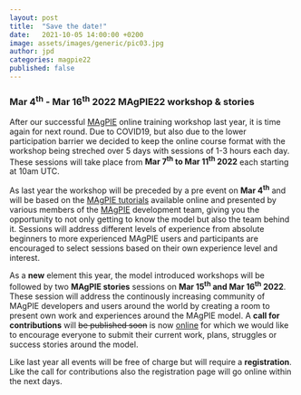 ```yaml
---
layout: post
title:  "Save the date!"
date:   2021-10-05 14:00:00 +0200
image: assets/images/generic/pic03.jpg
author: jpd
categories: magpie22
published: false
---
```


### **Mar 4<sup>th</sup> - Mar 16<sup>th</sup> 2022** MAgPIE22 workshop & stories

After our successful [MAgPIE] online training workshop last year, it is time again for next round. Due to COVID19, but also due to the lower participation barrier we decided to keep the online course format with the workshop being streched over 5 days with sessions of 1-3 hours each day. These sessions will take place from **Mar 7<sup>th</sup> to Mar 11<sup>th</sup> 2022** each starting at 10am UTC.

As last year the workshop will be preceded by a pre event on **Mar 4<sup>th</sup>** and will be based on the [MAgPIE tutorials] available online and presented by various members of the [MAgPIE] development team, giving you the opportunity to not only getting to know the model but also the team behind it. Sessions will address different levels of experience from absolute beginners to more experienced MAgPIE users and participants are encouraged to select sessions based on their own experience level and interest.

As a **new** element this year, the model introduced workshops will be followed by two **MAgPIE stories** sessions on **Mar 15<sup>th</sup> and Mar 16<sup>th</sup> 2022**. These session will address the continously increasing community of MAgPIE developers and users around the world by creating a room to present own work and experiences around the MAgPIE model. A **call for contributions** will ~~be published soon~~ is now [online](../../../stories/call) for which we would like to encourage everyone to submit their current work, plans, struggles or success stories around the model.

Like last year all events will be free of charge but will require a **registration**. Like the call for contributions also the registration page will go online within the next days.

[PIK]: https://pik-potsdam.de
[MAgPIE]: https://github.com/magpiemodel/magpie
[MAgPIE tutorials]: ../../../../tutorials
